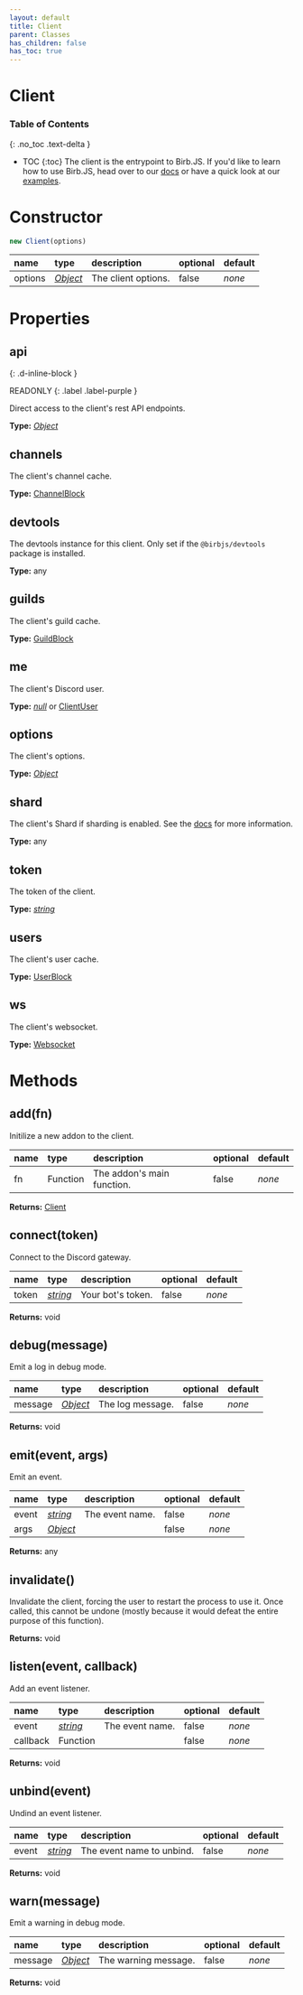 ```yaml
---
layout: default
title: Client
parent: Classes
has_children: false
has_toc: true
---
```


# Client
### Table of Contents
{: .no_toc .text-delta }

- TOC
{:toc}
The client is the entrypoint to Birb.JS. If you'd
like to learn how to use Birb.JS, head over to our
[docs](https://birb.js.org) or have a quick look at
our [examples](https://birb.js.org/start).
# Constructor
```js
new Client(options)
```

| name | type | description | optional | default |
|:-----|:-----|:------------|:---------|:--------|
| options | *[Object](https://developer.mozilla.org/en-US/docs/Web/JavaScript/Reference/Global_Objects/Object)* | The client options. | false | *none* |

# Properties
## api
{: .d-inline-block }

READONLY
{: .label .label-purple }

Direct access to the client's rest API endpoints.

**Type:** *[Object](https://developer.mozilla.org/en-US/docs/Web/JavaScript/Reference/Global_Objects/Object)*

## channels
The client's channel cache.

**Type:** [ChannelBlock](/classes/ChannelBlock)

## devtools
The devtools instance for this client. Only set if
the `@birbjs/devtools` package is installed.

**Type:** any

## guilds
The client's guild cache.

**Type:** [GuildBlock](/classes/GuildBlock)

## me
The client's Discord user.

**Type:** *[null](https://developer.mozilla.org/en-US/docs/Web/JavaScript/Reference/Global_Objects/null)* or [ClientUser](/classes/ClientUser)

## options
The client's options.

**Type:** *[Object](https://developer.mozilla.org/en-US/docs/Web/JavaScript/Reference/Global_Objects/Object)*

## shard
The client's Shard if sharding is enabled. See the
[docs](https://birb.js.org/addons/sharding) for more
information.

**Type:** any

## token
The token of the client.

**Type:** *[string](https://developer.mozilla.org/en-US/docs/Web/JavaScript/Reference/Global_Objects/string)*

## users
The client's user cache.

**Type:** [UserBlock](/classes/UserBlock)

## ws
The client's websocket.

**Type:** [Websocket](/classes/Websocket)

# Methods
## add(fn)
Initilize a new addon to the client.

| name | type | description | optional | default |
|:-----|:-----|:------------|:---------|:--------|
| fn | Function | The addon's main function. | false | *none* |

**Returns:** [Client](/classes/Client)

## connect(token)
Connect to the Discord gateway.

| name | type | description | optional | default |
|:-----|:-----|:------------|:---------|:--------|
| token | *[string](https://developer.mozilla.org/en-US/docs/Web/JavaScript/Reference/Global_Objects/string)* | Your bot's token. | false | *none* |

**Returns:** void

## debug(message)
Emit a log in debug mode.

| name | type | description | optional | default |
|:-----|:-----|:------------|:---------|:--------|
| message | *[Object](https://developer.mozilla.org/en-US/docs/Web/JavaScript/Reference/Global_Objects/Object)* | The log message. | false | *none* |

**Returns:** void

## emit(event, args)
Emit an event.

| name | type | description | optional | default |
|:-----|:-----|:------------|:---------|:--------|
| event | *[string](https://developer.mozilla.org/en-US/docs/Web/JavaScript/Reference/Global_Objects/string)* | The event name. | false | *none* |
| args | *[Object](https://developer.mozilla.org/en-US/docs/Web/JavaScript/Reference/Global_Objects/Object)* |   | false | *none* |

**Returns:** any

## invalidate()
Invalidate the client, forcing the user to restart
the process to use it. Once called, this cannot be
undone (mostly because it would defeat the entire
purpose of this function).

**Returns:** void

## listen(event, callback)
Add an event listener.

| name | type | description | optional | default |
|:-----|:-----|:------------|:---------|:--------|
| event | *[string](https://developer.mozilla.org/en-US/docs/Web/JavaScript/Reference/Global_Objects/string)* | The event name. | false | *none* |
| callback | Function |   | false | *none* |

**Returns:** void

## unbind(event)
Undind an event listener.

| name | type | description | optional | default |
|:-----|:-----|:------------|:---------|:--------|
| event | *[string](https://developer.mozilla.org/en-US/docs/Web/JavaScript/Reference/Global_Objects/string)* | The event name to unbind. | false | *none* |

**Returns:** void

## warn(message)
Emit a warning in debug mode.

| name | type | description | optional | default |
|:-----|:-----|:------------|:---------|:--------|
| message | *[Object](https://developer.mozilla.org/en-US/docs/Web/JavaScript/Reference/Global_Objects/Object)* | The warning message. | false | *none* |

**Returns:** void

